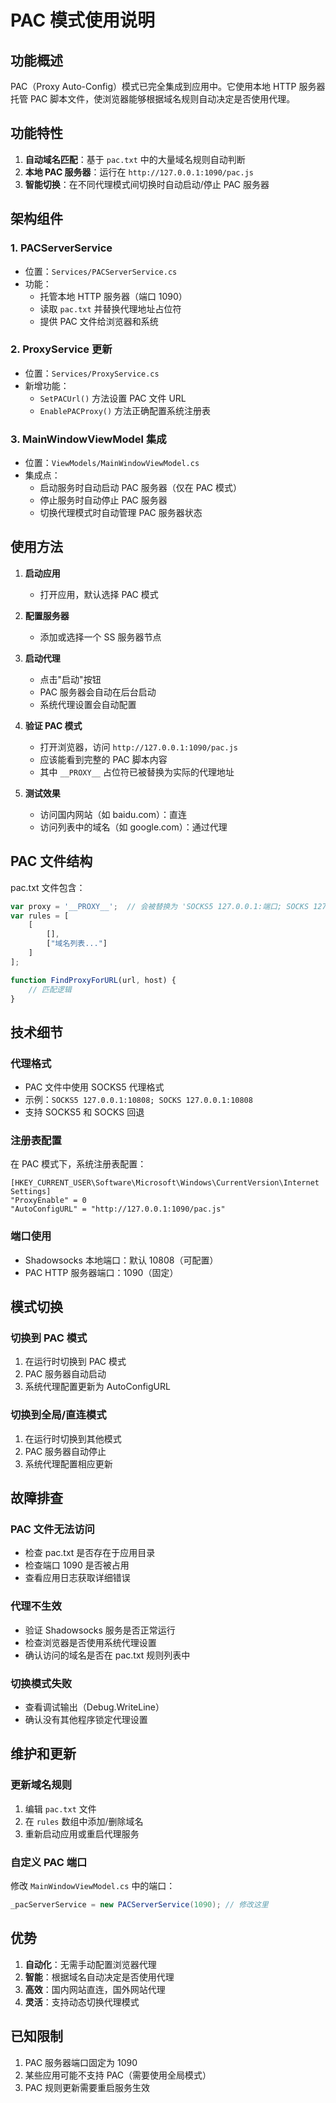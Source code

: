 # PAC 模式使用说明

## 功能概述

PAC（Proxy Auto-Config）模式已完全集成到应用中。它使用本地 HTTP 服务器托管 PAC 脚本文件，使浏览器能够根据域名规则自动决定是否使用代理。

## 功能特性

1. **自动域名匹配**：基于 `pac.txt` 中的大量域名规则自动判断
2. **本地 PAC 服务器**：运行在 `http://127.0.0.1:1090/pac.js`
3. **智能切换**：在不同代理模式间切换时自动启动/停止 PAC 服务器

## 架构组件

### 1. PACServerService
- 位置：`Services/PACServerService.cs`
- 功能：
  - 托管本地 HTTP 服务器（端口 1090）
  - 读取 `pac.txt` 并替换代理地址占位符
  - 提供 PAC 文件给浏览器和系统

### 2. ProxyService 更新
- 位置：`Services/ProxyService.cs`
- 新增功能：
  - `SetPACUrl()` 方法设置 PAC 文件 URL
  - `EnablePACProxy()` 方法正确配置系统注册表

### 3. MainWindowViewModel 集成
- 位置：`ViewModels/MainWindowViewModel.cs`
- 集成点：
  - 启动服务时自动启动 PAC 服务器（仅在 PAC 模式）
  - 停止服务时自动停止 PAC 服务器
  - 切换代理模式时自动管理 PAC 服务器状态

## 使用方法

1. **启动应用**
   - 打开应用，默认选择 PAC 模式

2. **配置服务器**
   - 添加或选择一个 SS 服务器节点

3. **启动代理**
   - 点击"启动"按钮
   - PAC 服务器会自动在后台启动
   - 系统代理设置会自动配置

4. **验证 PAC 模式**
   - 打开浏览器，访问 `http://127.0.0.1:1090/pac.js`
   - 应该能看到完整的 PAC 脚本内容
   - 其中 `__PROXY__` 占位符已被替换为实际的代理地址

5. **测试效果**
   - 访问国内网站（如 baidu.com）：直连
   - 访问列表中的域名（如 google.com）：通过代理

## PAC 文件结构

pac.txt 文件包含：
```javascript
var proxy = '__PROXY__';  // 会被替换为 'SOCKS5 127.0.0.1:端口; SOCKS 127.0.0.1:端口'
var rules = [
    [
        [],
        ["域名列表..."]
    ]
];

function FindProxyForURL(url, host) {
    // 匹配逻辑
}
```

## 技术细节

### 代理格式
- PAC 文件中使用 SOCKS5 代理格式
- 示例：`SOCKS5 127.0.0.1:10808; SOCKS 127.0.0.1:10808`
- 支持 SOCKS5 和 SOCKS 回退

### 注册表配置
在 PAC 模式下，系统注册表配置：
```
[HKEY_CURRENT_USER\Software\Microsoft\Windows\CurrentVersion\Internet Settings]
"ProxyEnable" = 0
"AutoConfigURL" = "http://127.0.0.1:1090/pac.js"
```

### 端口使用
- Shadowsocks 本地端口：默认 10808（可配置）
- PAC HTTP 服务器端口：1090（固定）

## 模式切换

### 切换到 PAC 模式
1. 在运行时切换到 PAC 模式
2. PAC 服务器自动启动
3. 系统代理配置更新为 AutoConfigURL

### 切换到全局/直连模式
1. 在运行时切换到其他模式
2. PAC 服务器自动停止
3. 系统代理配置相应更新

## 故障排查

### PAC 文件无法访问
- 检查 pac.txt 是否存在于应用目录
- 检查端口 1090 是否被占用
- 查看应用日志获取详细错误

### 代理不生效
- 验证 Shadowsocks 服务是否正常运行
- 检查浏览器是否使用系统代理设置
- 确认访问的域名是否在 pac.txt 规则列表中

### 切换模式失败
- 查看调试输出（Debug.WriteLine）
- 确认没有其他程序锁定代理设置

## 维护和更新

### 更新域名规则
1. 编辑 `pac.txt` 文件
2. 在 `rules` 数组中添加/删除域名
3. 重新启动应用或重启代理服务

### 自定义 PAC 端口
修改 `MainWindowViewModel.cs` 中的端口：
```csharp
_pacServerService = new PACServerService(1090); // 修改这里
```

## 优势

1. **自动化**：无需手动配置浏览器代理
2. **智能**：根据域名自动决定是否使用代理
3. **高效**：国内网站直连，国外网站代理
4. **灵活**：支持动态切换代理模式

## 已知限制

1. PAC 服务器端口固定为 1090
2. 某些应用可能不支持 PAC（需要使用全局模式）
3. PAC 规则更新需要重启服务生效


